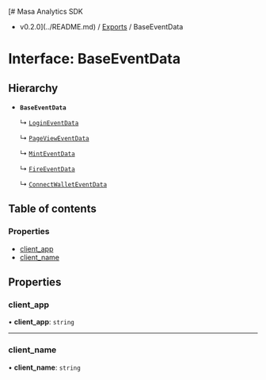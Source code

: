 [# Masa Analytics SDK
 - v0.2.0](../README.md) / [Exports](../modules.md) / BaseEventData

# Interface: BaseEventData

## Hierarchy

- **`BaseEventData`**

  ↳ [`LoginEventData`](LoginEventData.md)

  ↳ [`PageViewEventData`](PageViewEventData.md)

  ↳ [`MintEventData`](MintEventData.md)

  ↳ [`FireEventData`](FireEventData.md)

  ↳ [`ConnectWalletEventData`](ConnectWalletEventData.md)

## Table of contents

### Properties

- [client\_app](BaseEventData.md#client_app)
- [client\_name](BaseEventData.md#client_name)

## Properties

### client\_app

• **client\_app**: `string`

___

### client\_name

• **client\_name**: `string`
